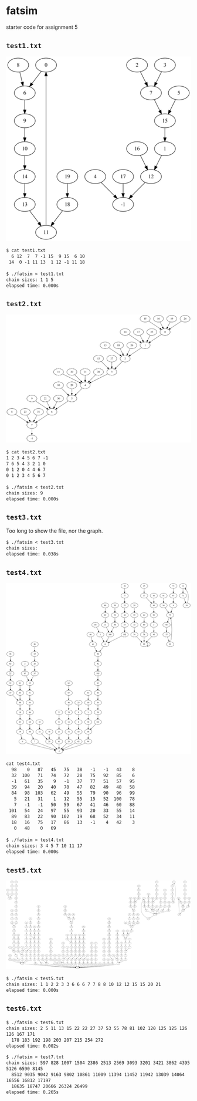 # fatsim

starter code for assignment 5

## `test1.txt`
![graph for test1.txt](images/test1.svg "graph for test1.txt")

```
$ cat test1.txt
  6 12  7  7 -1 15  9 15  6 10
 14  0 -1 11 13  1 12 -1 11 18

$ ./fatsim < test1.txt
chain sizes: 1 1 5
elapsed time: 0.000s
```

## `test2.txt`
![graph for test2.txt](images/test2.svg "graph for test2.txt")

```
$ cat test2.txt
1 2 3 4 5 6 7 -1
7 6 5 4 3 2 1 0
0 1 2 0 4 4 6 7
0 1 2 3 4 5 6 7

$ ./fatsim < test2.txt
chain sizes: 9
elapsed time: 0.000s
```

## `test3.txt`
Too long to show the file, nor the graph.
```
$ ./fatsim < test3.txt
chain sizes:
elapsed time: 0.038s
```

## `test4.txt`
![graph for test4.txt](images/test4.svg "graph for test4.txt")
```
cat test4.txt
  98    0   87   45   75   38   -1   -1   43    8
  32  100   71   74   72   28   75   92   85    6
  -1   61   35    9   -1   37   77   51   57   95
  39   94   20   40   70   47   82   49   48   58
  84   98  103   62   49   55   79   90   96   99
   5   21   31    1   12   55   15   52  100   78
   7   -1   -1   50   59   67   41   46   60   88
 101   54   24   97   55   93   20   33   55   14
  89   83   22   90  102   19   68   52   34   11
  18   16   75   17   86   13   -1    4   42    3
   0   48    0   69

$ ./fatsim < test4.txt
chain sizes: 3 4 5 7 10 11 17
elapsed time: 0.000s
```
## `test5.txt`
![graph for test5.txt](images/test5.svg "graph for test5.txt")

```
$ ./fatsim < test5.txt
chain sizes: 1 1 2 2 3 3 6 6 6 7 7 8 8 10 12 12 15 15 20 21
elapsed time: 0.000s
```
## `test6.txt`

```
$ ./fatsim < test6.txt
chain sizes: 2 5 11 13 15 22 22 27 37 53 55 78 81 102 120 125 125 126 126 167 171
  178 183 192 198 203 207 215 254 272
elapsed time: 0.002s
```

```
$ ./fatsim < test7.txt
chain sizes: 597 828 1007 1504 2386 2513 2569 3093 3201 3421 3862 4395 5126 6590 8145
  8512 9035 9042 9163 9802 10861 11009 11394 11452 11942 13039 14064 16556 16812 17197
  18635 18747 20666 26324 26499
elapsed time: 0.265s
```
